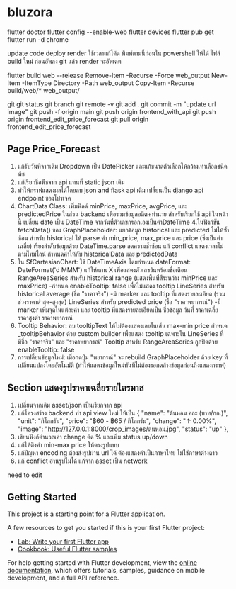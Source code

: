 # bluzora

flutter doctor
flutter config --enable-web
flutter devices
flutter pub get
flutter run -d chrome

update code deploy render ใช้เวลาแก้โค้ด พิมพ์ตามนี้ก่อนใน powershell ให้ได้ ไฟล์ build ใหม่ ก่อนอัพลง git แล้ว render จะอัพเดต

flutter build web --release
Remove-Item -Recurse -Force web_output
New-Item -ItemType Directory -Path web_output
Copy-Item -Recurse build/web/* web_output/

git
git status
git branch
git remote -v
git add .
git commit -m "update url image"
git push -f origin main
git push origin frontend_with_api
git push origin frontend_edit_price_forecast
git pull origin frontend_edit_price_forecast

## Page Price_Forecast
1. แก้รับวันที่จากเดิม Dropdown เป็น DatePicker และแก้ขนาดตัวเลือกให้กว้างเท่าเลือกชนิดพืช
2.  แก้เรียกชื่อพืชจาก api แทนที่ static json เดิม
3.  ทำให้กราฟแสดงผลได้โดยลบ json and flask api เดิม เปลี่ยนเป็น django api endpoint ของโปรเจค 
4. ChartData Class:
  เพิ่มฟิลด์ minPrice, maxPrice, avgPrice, และ predictedPrice ในส่วน backend เพื่อรวมข้อมูลอดีต+ทำนาย สำหรับเรียกใช้ api ในหน้านี้
  เปลี่ยน date เป็น DateTime จากวันที่ตัวเลขกรอกเองเป็นค่าDateTime
4.ในฟังก์ชัน fetchData() ของ GraphPlaceholder:
  แยกข้อมูล historical และ predicted ไม่ให้ซ้ำซ้อน 
  สำหรับ historical ให้ parse ค่า min_price, max_price และ price (ซึ่งเป็นค่าเฉลี่ย)
  เรียงลำดับข้อมูลด้วย DateTime.parse ลดความซ้ำซ้อน แก้ conflict แสดงเวลาไม่ตามไทม์ไลน์
  กำหนดค่าให้กับ historicalData และ predictedData
5. ใน SfCartesianChart:
  ใช้ DateTimeAxis โดยกำหนด dateFormat: DateFormat('d MMM') แก้ให้แกน X เพื่อแสดงตัวเลขวันพร้อมชื่อเดือน
  RangeAreaSeries สำหรับ historical range (แสดงพื้นที่สีระหว่าง minPrice และ maxPrice)
    -กำหนด enableTooltip: false เพื่อไม่แสดง tooltip
  LineSeries สำหรับ historical average (ชื่อ "ราคาจริง")
    -มี marker และ tooltip ที่แสดงรายละเอียด (รวมช่วงราคาต่ำสุด-สูงสุด)
  LineSeries สำหรับ predicted price (ชื่อ "ราคาพยากรณ์")
    -มี marker เพิ่มจุดในแต่ละค่า และ tooltip ที่แสดงรายละเอียดเป็น ชื่อข้อมูล วันที่ ราคาเฉลี่ย ราคาสูงต่ำ ราคาพยากรณ์
6. Tooltip Behavior:
   ลบ tooltipText ให้ไม่ต้องแสดงเลยในเส้น max-min price
  กำหนด _tooltipBehavior ด้วย custom builder เพื่อแสดง tooltip เฉพาะใน LineSeries ที่มีชื่อ "ราคาจริง" และ "ราคาพยากรณ์"
  Tooltip สำหรับ RangeAreaSeries ถูกปิดด้วย enableTooltip: false
7. การเปลี่ยนข้อมูลใหม่:
  เมื่อกดปุ่ม "พยากรณ์" จะ rebuild GraphPlaceholder ด้วย key ที่เปลี่ยนแปลงโดยอัตโนมัติ (ทำให้แสดงข้อมูลใหม่ทันทีไม่ต้องรอกดล้างข้อมูลก่อนถึงแสดงกราฟ)
  
## Section แสดงรูปราคาเฉลี่ยรายไตรมาส
1. เปลี่ยนจากเดิม asset/json เป็นเรียกจาก api
2. แก้โครงสร้าง backend ทำ api view ใหม่ ให้เป็น 
{
    "name": "ต้นหอม คละ (บาท/กก.)",
    "unit": "กิโลกรัม",
    "price": "฿60 - ฿65 / กิโลกรัม",
    "change": "↑ 0.00%",
    "image": "http://127.0.0.1:8000/crop_images/ตนหอม.jpg",
    "status": "up"
  },
3. เขียนฟังก์คำนวณค่า change คิด % และเพิ่ม status up/down
4. แก้ให้ดึงค่า min-max price ให้ตรงรูปแบบ
5. แก้ปัญหา encoding ต้องส่งรูปผ่าน url ได้ ต้องแสดงค่าเป็นภาษาไทย ไม่ใช่ภาษาต่างดาว
6. แก้ conflict อ่านรูปไม่ได้ แก้จาก asset เป็น network

need to edit
## Getting Started

This project is a starting point for a Flutter application.

A few resources to get you started if this is your first Flutter project:

- [Lab: Write your first Flutter app](https://docs.flutter.dev/get-started/codelab)
- [Cookbook: Useful Flutter samples](https://docs.flutter.dev/cookbook)

For help getting started with Flutter development, view the
[online documentation](https://docs.flutter.dev/), which offers tutorials,
samples, guidance on mobile development, and a full API reference.
